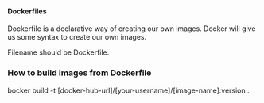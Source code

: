 #### Dockerfiles
Dockerfile is a declarative way of creating our own images. Docker will give us some syntax 
to create our own images.

Filename should be Dockerfile.

### How to build images from Dockerfile

bocker build -t [docker-hub-url]/[your-username]/[image-name]:version .
